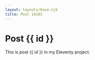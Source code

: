 ```yaml
---
layout: layouts/base.njk
title: Post 14103
---
```


# Post {{ id }}

This is post {{ id }} in my Eleventy project.
